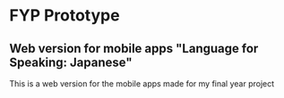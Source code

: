# FYP Prototype
## Web version for mobile apps "Language for Speaking: Japanese"

This is a web version for the mobile apps made for my final year project
